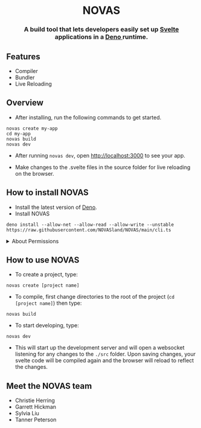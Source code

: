 <h1 align="center">NOVAS</h1> 
<h3 align="center">A build tool that lets developers easily set up <a href='https://github.com/sveltejs/svelte'> Svelte </a> applications in a <a href='https://github.com/denoland/deno'> Deno </a> runtime.</h3>


## Features 


<ul>
  <li>Compiler</li>
  <li>Bundler</li>
  <li>Live Reloading</li>
</ul>

## Overview
- After installing, run the following commands to get started.

```
novas create my-app
cd my-app
novas build
novas dev
```
- After running <code>novas dev</code>, open <a href=http://localhost:3000>http://localhost:3000</a> to see your app.</p>
- Make changes to the .svelte files in the source folder for live reloading on the browser.</p>

## How to install NOVAS

- Install the latest version of <a href="https://deno.land/#installation"> Deno</a>.
- Install NOVAS 

```
deno install --allow-net --allow-read --allow-write --unstable https://raw.githubusercontent.com/NOVASland/NOVAS/main/cli.ts
```
<details><summary>About Permissions</summary>
<ul>
  <li>--allow-net: Required for the dev server. </li>
  <li> --allow-read: Allows NOVAS to compile svelte files.</li>
  <li> --allow-write: Allows NOVAS to write to files it creates during the <code>novas build</code> process</li>
  <li> --unstable: Allows the use of Deno's standard modules which might not be stable yet.</li>
</ul>
Read more about <a href="https://deno.land/manual@v1.16.2/getting_started/permissions">permissions</a> or <a href="https://deno.land/manual/runtime/stability">stability</a> here
</details>

## How to use NOVAS

- To create a project, type: 

```
novas create [project name]
```
- To compile, first change directories to the root of the project (<code>cd [project name]</code>) then type:

```
novas build
```

- To start developing, type: 

```
novas dev
```

- This will start up the development server and will open a websocket listening for any changes to the <code>./src</code> folder. Upon saving changes, your svelte code will be compiled again and the browser will reload to reflect the changes.

## Meet the NOVAS team
- Christie Herring
- Garrett Hickman
- Sylvia Liu
- Tanner Peterson
